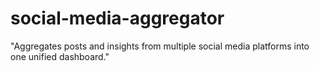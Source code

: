 # social-media-aggregator
"Aggregates posts and insights from multiple social media platforms into one unified dashboard."
